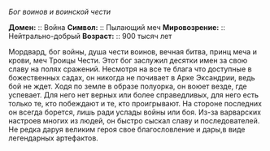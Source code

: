 *Бог воинов и воинской чести*

**Домен:** :: Война
**Символ:**        :: Пылающий меч
**Мировозрение:**   :: Нейтрально-добрый
**Возраст:**     :: 900 тысяч лет

Мордвард, бог войны, душа чести воинов, вечная битва, принц меча и крови, меч Троицы Чести. Этот бог заслужил десятки имен за свою славу на полях сражений. Несмотря на все те блага что доступные в божественных садах, он никогда не почивает в Арке Эксандрии, ведь бой не ждет. Ходя по земле в образе полуорка, он воюет везде, где успевает. Для него нет верных или более справедливых, для него есть только те, кто побеждают и те, кто проигрывают. На стороне последних он всегда борется, лишь ради услады войны или боя. Из-за варварских настроев многих из людей, он быстро сыскал славу и последователей. Не редка даруя великим героя свое благословление и дары,в  виде легендарных артефактов. 